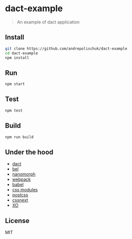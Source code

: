 # dact-example

> An example of dact application

## Install

```sh
git clone https://github.com/andrepolischuk/dact-example
cd dact-example
npm install
```

## Run

```sh
npm start
```

## Test

```sh
npm test
```

## Build

```sh
npm run build
```

## Under the hood

* [dact](https://github.com/andrepolischuk/dact)
* [bel](https://github.com/shama/bel)
* [nanomorph](https://github.com/yoshuawuyts/nanomorph)
* [webpack](https://github.com/webpack/webpack)
* [babel](https://github.com/babel/babel)
* [css modules](https://github.com/css-modules/css-modules)
* [postcss](https://github.com/postcss/postcss)
* [cssnext](https://github.com/MoOx/postcss-cssnext)
* [XO](https://github.com/sindresorhus/xo)

## License

MIT
